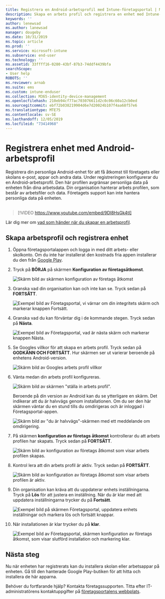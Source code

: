 ```yaml
---
title: Registrera en Android-arbetsprofil med Intune-företagsportal | Microsoft Docs
description: Skapa en arbets profil och registrera en enhet med Intune-företagsportal.
keywords: ''
author: lenewsad
ms.author: lanewsad
manager: dougeby
ms.date: 10/31/2019
ms.topic: article
ms.prod: ''
ms.service: microsoft-intune
ms.subservice: end-user
ms.technology: ''
ms.assetid: 33ffff16-0280-43bf-87b3-74ddf4439bfa
searchScope:
- User help
ROBOTS: ''
ms.reviewer: arnab
ms.suite: ems
ms.custom: intune-enduser
ms.collection: M365-identity-device-management
ms.openlocfilehash: 210eb94cf77ac703076611d2c0c06c60a12cb0ed
ms.sourcegitcommit: ebf72b038219904d6e7d20024b107f4aa68f57e6
ms.translationtype: MTE75
ms.contentlocale: sv-SE
ms.lasthandoff: 12/05/2019
ms.locfileid: "73414968"
---
```

# <a name="enroll-device-with-android-work-profile"></a>Registrera enhet med Android-arbetsprofil

Registrera din personliga Android-enhet för att få åtkomst till företagets eller skolans e-post, appar och andra data. Under registreringen konfigurerar du en Android-arbetsprofil. Den här profilen avgränsar personliga data på enheten från dina arbetsdata. Din organisation hanterar arbets profilen, som består av arbetsfiler och data. Företagets support kan inte hantera personliga data på enheten.  
</br>
> [!VIDEO https://www.youtube.com/embed/9Dl8HsGk4tI]

Lär dig mer om [vad som händer när du skapar en arbetsprofil](what-happens-when-you-create-a-work-profile-android.md).

## <a name="create-work-profile-and-enroll-device"></a>Skapa arbetsprofil och registrera enhet

1. Öppna företagsportalappen och logga in med ditt arbets- eller skolkonto. Om du inte har installerat den kostnads fria appen installerar du den från [Google Play](https://play.google.com/store/apps/details?id=com.microsoft.windowsintune.companyportal).  

2. Tryck på **BÖRJA** på skärmen **Konfiguration av företagsåtkomst**.  

    ![Skärm bild av skärmen konfiguration av företags åtkomst](./media/access-setup-work-profile-1911.png)  

3. Granska vad din organisation kan och inte kan se. Tryck sedan på **FORTSÄTT**. 

    ![Exempel bild av Företagsportal, vi värnar om din integritets skärm och markerar knappen Fortsätt.](./media/android-privacy-screen-1911.png)  
4. Granska vad du kan förväntar dig i de kommande stegen. Tryck sedan på **Nästa**.  

    ![Exempel bild av Företagsportal, vad är nästa skärm och markerar knappen Nästa.](./media/android-wp-04-1908.png)  

5. Se Googles villkor för att skapa en arbets profil. Tryck sedan på **GODKÄNN OCH FORTSÄTT**. Hur skärmen ser ut varierar beroende på enhetens Android-version. 

    ![Skärm bild av Googles arbets profil villkor](./media/android-wp-05-1908.png)  

6. Vänta medan din arbets profil konfigureras.  

    ![Skärm bild av skärmen "ställa in arbets profil".](./media/android-wp-05a-1908.png)  

   Beroende på din version av Android kan du se ytterligare en skärm. Det indikerar att du är halvvägs genom installationen. Om du ser den här skärmen väntar du en stund tills du omdirigeras och är inloggad i Företagsportal-appen.  

    ![Skärm bild av "du är halvvägs"-skärmen med ett meddelande om omdirigering.](./media/android-wp-05b-1908.png)  

7. På skärmen **konfiguration av företags åtkomst** kontrollerar du att arbets profilen har skapats. Tryck sedan på **FORTSÄTT**.  

    ![Skärm bild av konfiguration av företags åtkomst som visar arbets profilen skapas.](./media/work-profile-complete-1911.png)  

8. Kontrol lera att din arbets profil är aktiv. Tryck sedan på **FORTSÄTT**. 

    ![Skärm bild av konfiguration av företags åtkomst som visar arbets profilen är aktiv.](./media/work-profile-active-1911.png)  

9. Din organisation kan kräva att du uppdaterar enhets inställningarna. Tryck på **Lös** för att justera en inställning. När du är klar med att uppdatera inställningarna trycker du på **Fortsätt**.    

    ![Exempel bild på skärmen Företagsportal, uppdatera enhets inställningar och markera lös och fortsätt knappar.](./media/resolve-settings-1911.png) 


10. När installationen är klar trycker du på **klar**.  

    ![Exempel bild av Företagsportal, skärmen konfiguration av företags åtkomst, som visar slutförd installation och markering klar.](./media/work-profile-done-1911.png)  


## <a name="next-steps"></a>Nästa steg  

Nu när enheten har registrerats kan du installera skolan eller arbetsappar på enheten. Gå till den hanterade Google Play-butiken för att hitta och installera de här apparna. 

Behöver du fortfarande hjälp? Kontakta företagssupporten. Titta efter IT-administratörens kontaktuppgifter på [företagsportalens webbplats](https://go.microsoft.com/fwlink/?linkid=2010980).
